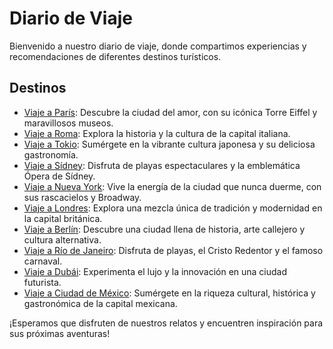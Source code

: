 # Diario de Viaje

Bienvenido a nuestro diario de viaje, donde compartimos experiencias y recomendaciones de diferentes destinos turísticos.

## Destinos

- [Viaje a París](entradas/paris.md): Descubre la ciudad del amor, con su icónica Torre Eiffel y maravillosos museos.
- [Viaje a Roma](entradas/roma.md): Explora la historia y la cultura de la capital italiana.
- [Viaje a Tokio](entradas/tokyo.md): Sumérgete en la vibrante cultura japonesa y su deliciosa gastronomía.
- [Viaje a Sídney](entradas/sydney.md): Disfruta de playas espectaculares y la emblemática Ópera de Sídney.
- [Viaje a Nueva York](entradas/nueva-york.md): Vive la energía de la ciudad que nunca duerme, con sus rascacielos y Broadway.
- [Viaje a Londres](entradas/londres.md): Explora una mezcla única de tradición y modernidad en la capital británica.
- [Viaje a Berlín](entradas/berlin.md): Descubre una ciudad llena de historia, arte callejero y cultura alternativa.
- [Viaje a Río de Janeiro](entradas/rio.md): Disfruta de playas, el Cristo Redentor y el famoso carnaval.
- [Viaje a Dubái](entradas/dubai.md): Experimenta el lujo y la innovación en una ciudad futurista.
- [Viaje a Ciudad de México](entradas/ciudad-mexico.md): Sumérgete en la riqueza cultural, histórica y gastronómica de la capital mexicana.

¡Esperamos que disfruten de nuestros relatos y encuentren inspiración para sus próximas aventuras!